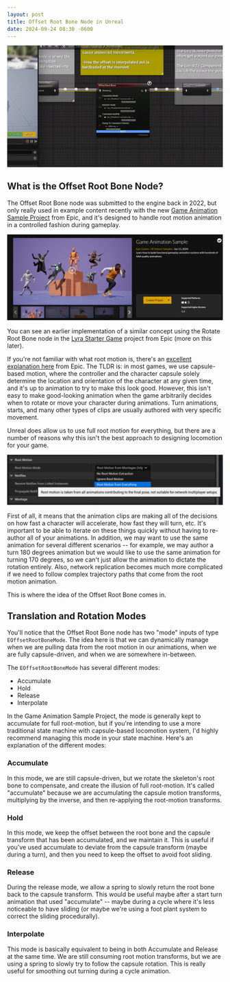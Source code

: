 ```yaml
---
layout: post
title: Offset Root Bone Node in Unreal
date: 2024-09-24 08:30 -0600
---
```


![Offset Root Bone Animation](/assets/img/offsetrootbone/OffsetRootBone_converted.gif)

## What is the Offset Root Bone Node?

The Offset Root Bone node was submitted to the engine back in 2022, but only really used in example content recently with the new [Game Animation Sample Project](https://www.unrealengine.com/marketplace/en-US/product/game-animation-sample) from Epic, and it's designed to handle root motion animation in a controlled fashion during gameplay.

![Game Animation Sample](/assets/img/offsetrootbone/Game%20Animation%20Sample.png)

You can see an earlier implementation of a similar concept using the Rotate Root Bone node in the [Lyra Starter Game](https://www.unrealengine.com/marketplace/en-US/product/lyra) project from Epic (more on this later).

If you're not familiar with what root motion is, there's an [excellent explanation here](https://dev.epicgames.com/documentation/de-de/unreal-engine/root-motion-in-unreal-engine) from Epic.  The TLDR is: in most games, we use capsule-based motion, where the controller and the character capsule solely determine the location and orientation of the character at any given time, and it's up to animation to try to make this look good.  However, this isn't easy to make good-looking animation when the game arbitrarily decides when to rotate or move your character during animations. Turn animations, starts, and many other types of clips are usually authored with very specific movement.  

Unreal does allow us to use full root motion for everything, but there are a number of reasons why this isn't the best approach to designing locomotion for your game.

![Full Root Motion](/assets/img/offsetrootbone/full_root_motion.png)

First of all, it means that the animation clips are making all of the decisions on how fast a character will accelerate, how fast they will turn, etc.  It's important to be able to iterate on these things quickly without having to re-author all of your animations.  In addition, we may want to use the same animation for several different scenarios -- for example, we may author a turn 180 degrees animation but we would like to use the same animation for turning 170 degrees, so we can't just allow the animation to dictate the rotation entirely.  Also, network replication becomes much more complicated if we need to follow complex trajectory paths that come from the root motion animation.

This is where the idea of the Offset Root Bone comes in.

## Translation and Rotation Modes

You'll notice that the Offset Root Bone node has two "mode" inputs of type `EOffsetRootBoneMode`.  The idea here is that we can dynamically manage when we are pulling data from the root motion in our animations, when we are fully capsule-driven, and when we are somewhere in-between.

The `EOffsetRootBoneMode` has several different modes:
 - Accumulate
 - Hold
 - Release
 - Interpolate

In the Game Animation Sample Project, the mode is generally kept to accumulate for full root-motion, but if you're intending to use a more traditional state machine with capsule-based locomotion system, I'd highly recommend managing this mode in your state machine.  Here's an explanation of the different modes:

### Accumulate

In this mode, we are still capsule-driven, but we rotate the skeleton's root bone to compensate, and create the illusion of full root-motion.  It's called "accumulate" because we are accumulating the capsule motion transforms, multiplying by the inverse, and then re-applying the root-motion transforms.

### Hold

In this mode, we keep the offset between the root bone and the capsule transform that has been accumulated, and we maintain it.  This is useful if you've used accumulate to deviate from the capsule transform (maybe during a turn), and then you need to keep the offset to avoid foot sliding.

### Release

During the release mode, we allow a spring to slowly return the root bone back to the capsule transform.  This would be useful maybe after a start turn animation that used "accumulate" -- maybe during a cycle where it's less noticeable to have sliding (or maybe we're using a foot plant system to correct the sliding procedurally).

### Interpolate

This mode is basically equivalent to being in both Accumulate and Release at the same time.  We are still consuming root motion transforms, but we are using a spring to slowly try to follow the capsule rotation.  This is really useful for smoothing out turning during a cycle animation.
